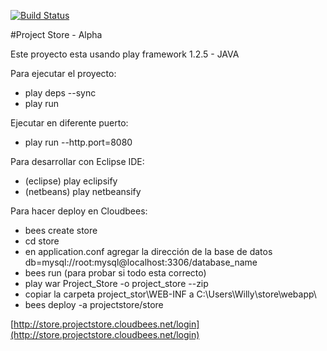[![Build Status](https://travis-ci.org/marti1125/Project_Store.png?branch=master)](https://travis-ci.org/marti1125/Project_Store)

#Project Store - Alpha

Este proyecto esta usando play framework 1.2.5 - JAVA

Para ejecutar el proyecto:

* play deps --sync
* play run

Ejecutar en diferente puerto:

* play run --http.port=8080

Para desarrollar con Eclipse IDE:

* (eclipse) play eclipsify
* (netbeans) play netbeansify

Para hacer deploy en Cloudbees:

* bees create store
* cd store
* en application.conf agregar la dirección de la base de datos db=mysql://root:mysql@localhost:3306/database_name
* bees run (para probar si todo esta correcto)
* play war Project_Store -o project_store --zip
* copiar la carpeta project_stor\WEB-INF a C:\Users\Willy\store\webapp\
* bees deploy -a projectstore/store

[http://store.projectstore.cloudbees.net/login](http://store.projectstore.cloudbees.net/login)